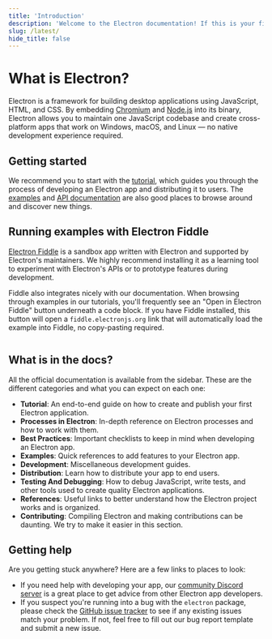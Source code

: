 ```yaml
---
title: 'Introduction'
description: 'Welcome to the Electron documentation! If this is your first time developing an Electron app, read through this Getting Started section to get familiar with the basics. Otherwise, feel free to explore our guides and API documentation!'
slug: /latest/
hide_title: false
---
```


# What is Electron?

Electron is a framework for building desktop applications using JavaScript,
HTML, and CSS. By embedding [Chromium][chromium] and [Node.js][node] into its
binary, Electron allows you to maintain one JavaScript codebase and create
cross-platform apps that work on Windows, macOS, and Linux — no native development
experience required.

## Getting started

We recommend you to start with the [tutorial][], which guides you through the
process of developing an Electron app and distributing it to users.
The [examples][] and [API documentation][] are also good places to browse around
and discover new things.

## Running examples with Electron Fiddle

[Electron Fiddle][fiddle] is a sandbox app written with Electron and supported by
Electron's maintainers. We highly recommend installing it as a learning tool to
experiment with Electron's APIs or to prototype features during development.

Fiddle also integrates nicely with our documentation. When browsing through examples
in our tutorials, you'll frequently see an "Open in Electron Fiddle" button underneath
a code block. If you have Fiddle installed, this button will open a
`fiddle.electronjs.org` link that will automatically load the example into Fiddle,
no copy-pasting required.

```fiddle docs/latest/fiddles/quick-start
```

## What is in the docs?

All the official documentation is available from the sidebar. These
are the different categories and what you can expect on each one:

- **Tutorial**: An end-to-end guide on how to create and publish your first Electron
  application.
- **Processes in Electron**: In-depth reference on Electron processes and how to work with them.
- **Best Practices**: Important checklists to keep in mind when developing an Electron app.
- **Examples**: Quick references to add features to your Electron app.
- **Development**: Miscellaneous development guides.
- **Distribution**: Learn how to distribute your app to end users.
- **Testing And Debugging**: How to debug JavaScript, write tests, and other tools used
  to create quality Electron applications.
- **References**: Useful links to better understand how the Electron project works
  and is organized.
- **Contributing**: Compiling Electron and making contributions can be daunting.
  We try to make it easier in this section.

## Getting help

Are you getting stuck anywhere? Here are a few links to places to look:

- If you need help with developing your app, our [community Discord server][discord]
  is a great place to get advice from other Electron app developers.
- If you suspect you're running into a bug with the `electron` package, please check
  the [GitHub issue tracker][issue-tracker] to see if any existing issues match your
  problem. If not, feel free to fill out our bug report template and submit a new issue.

<!-- Links -->

[tutorial]: latest/tutorial/tutorial-1-prerequisites.md
[api documentation]: latest/api/app.md
[chromium]: https://www.chromium.org/
[discord]: https://discord.gg/electronjs
[examples]: latest/tutorial/examples.md
[fiddle]: https://www.electronjs.org/fiddle
[issue-tracker]: https://github.com/electron/electron/issues
[node]: https://nodejs.org/
